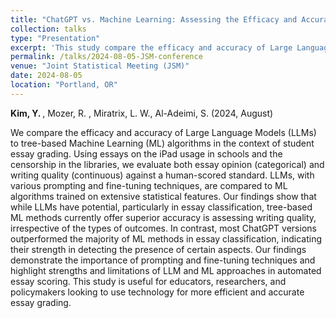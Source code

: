 ```yaml
---
title: "ChatGPT vs. Machine Learning: Assessing the Efficacy and Accuracy of Large Language Models for Automated Essay Scoring"
collection: talks
type: "Presentation"
excerpt: 'This study compare the efficacy and accuracy of Large Language Models (LLMs) to tree-based Machine Learning (ML) algorithms in the context of student essay grading.'
permalink: /talks/2024-08-05-JSM-conference
venue: "Joint Statistical Meeting (JSM)"
date: 2024-08-05
location: "Portland, OR"
---
```


<b> Kim, Y. </b> , Mozer, R. , Miratrix, L. W., Al-Adeimi, S. (2024, August)

We compare the efficacy and accuracy of Large Language Models (LLMs) to tree-based Machine Learning (ML) algorithms in the context of student essay grading. Using essays on the iPad usage in schools and the censorship in the libraries, we evaluate both essay opinion (categorical) and writing quality (continuous) against a human-scored standard. LLMs, with various prompting and fine-tuning techniques, are compared to ML algorithms trained on extensive statistical features. Our findings show that while LLMs have potential, particularly in essay classification, tree-based ML methods currently offer superior accuracy is assessing writing quality, irrespective of the types of outcomes. In contrast, most ChatGPT versions outperformed the majority of ML methods in essay classification, indicating their strength in detecting the presence of certain aspects. Our findings demonstrate the importance of prompting and fine-tuning techniques and highlight strengths and limitations of LLM and ML approaches in automated essay scoring. This study is useful for educators, researchers, and policymakers looking to use technology for more efficient and accurate essay grading.
